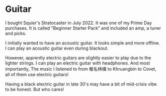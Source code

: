 # Guitar

I bought Squier's Stratocaster in July 2022. It was one of my Prime Day purchases. It is called "Beginner Starter Pack" and included an amp, a tuner and picks.

I initially wanted to have an acoustic guitar. It looks simple and more offline. I can play an acoustic guitar even during blackout.

However, apprently electric guitars are slightly easier to play due to the lighter strings. I can play an electric guitar with headphones. And most importantly, The music I listened to from 椎名林檎 to Khruangbin to Covet, all of them use electric guitars!

Having a black electric guitar in late 30's may have a bit of mid-crisis vibe to be honest. But who cares!
